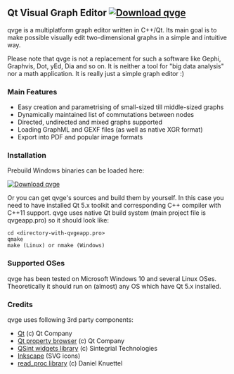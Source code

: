 ## Qt Visual Graph Editor  [![Download qvge](https://img.shields.io/sourceforge/dm/qvge.svg)](https://sourceforge.net/projects/qvge/files)

qvge is a multiplatform graph editor written in C++/Qt. Its main goal is to make possible visually edit two-dimensional graphs
in a simple and intuitive way.

Please note that qvge is not a replacement for such a software like Gephi, Graphvis, Dot, yEd, Dia and so on. It is neither a tool for "big data analysis" nor a math application. It is really just a simple graph editor :)

### Main Features

- Easy creation and parametrising of small-sized till middle-sized graphs
- Dynamically maintained list of commutations between nodes
- Directed, undirected and mixed graphs supported
- Loading GraphML and GEXF files (as well as native XGR format)
- Export into PDF and popular image formats

### Installation

Prebuild Windows binaries can be loaded here:

[![Download qvge](https://a.fsdn.com/con/app/sf-download-button)](https://sourceforge.net/projects/qvge/files)

Or you can get qvge's sources and build them by yourself. In this case you need to have installed Qt 5.x toolkit and corresponding C++ compiler with C++11 support. qvge uses native Qt build system (main project file is qvgeapp.pro) so it should look like:

~~~~
cd <directory-with-qvgeapp.pro>
qmake
make (Linux) or nmake (Windows)
~~~~

### Supported OSes

qvge has been tested on Microsoft Windows 10 and several Linux OSes. Theoretically it should run on (almost) any OS which have Qt 5.x installed.

### Credits

qvge uses following 3rd party components:

- [Qt](https://www.qt.io) (c) Qt Company 
- [Qt property browser](https://github.com/qtproject/qt-solutions) (c) Qt Company 
- [QSint widgets library](https://sourceforge.net/projects/qsint) (c) Sintegrial Technologies
- [Inkscape](https://inkscape.org) (SVG icons)
- [read_proc library](https://daknuett.eu/personal) (c) Daniel Knuettel
